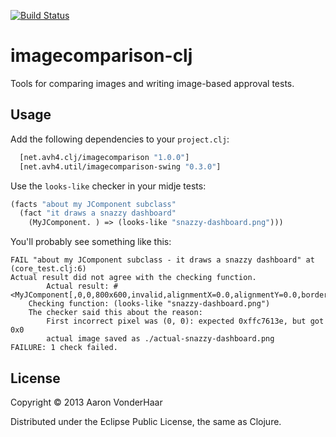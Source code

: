 [![Build Status](https://secure.travis-ci.org/avh4/imagecomparison-clj.png?branch=master)](http://travis-ci.org/avh4/imagecomparison-clj)

# imagecomparison-clj

Tools for comparing images and writing image-based approval tests.

## Usage

Add the following dependencies to your `project.clj`:

```clojure
  [net.avh4.clj/imagecomparison "1.0.0"]
  [net.avh4.util/imagecomparison-swing "0.3.0"]
```

Use the `looks-like` checker in your midje tests:

```clojure
(facts "about my JComponent subclass"
  (fact "it draws a snazzy dashboard"
    (MyJComponent. ) => (looks-like "snazzy-dashboard.png")))
```

You'll probably see something like this:

```
FAIL "about my JComponent subclass - it draws a snazzy dashboard" at (core_test.clj:6)
Actual result did not agree with the checking function.
        Actual result: #<MyJComponent[,0,0,800x600,invalid,alignmentX=0.0,alignmentY=0.0,border=,flags=0,maximumSize=,minimumSize=,preferredSize=]>
    Checking function: (looks-like "snazzy-dashboard.png")
    The checker said this about the reason:
        First incorrect pixel was (0, 0): expected 0xffc7613e, but got 0x0
        actual image saved as ./actual-snazzy-dashboard.png
FAILURE: 1 check failed. 
```

## License

Copyright © 2013 Aaron VonderHaar

Distributed under the Eclipse Public License, the same as Clojure.
